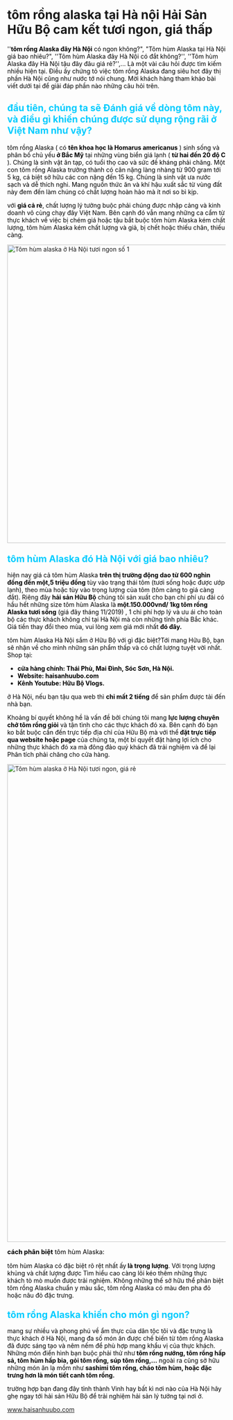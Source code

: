 <h1>tôm rồng alaska tại Hà nội Hải Sản Hữu Bộ cam kết tươi ngon, giá thấp</h1>

<p><span style="color:#000000">&#39;&#39;<strong>tôm rồng Alaska đây Hà Nội</strong> có ngon không?&quot;, &quot;Tôm hùm Alaska tại Hà Nội giá bao nhiêu?&quot;, &#39;&#39;Tôm hùm Alaska đây Hà Nội có đắt không?&#39;&#39;, &#39;&#39;Tôm hùm Alaska đây Hà Nội tậu đây đâu giá rẻ?&#39;&#39;,... Là một vài câu hỏi được tìm kiếm nhiều hiện tại. Điều ấy chứng tỏ việc tôm rồng Alaska đang siêu hot đây thị phần Hà Nội cũng như nước tớ nói chung. Mời khách hàng tham khảo bài viết dưới tại để giải đáp phần nào những câu hỏi trên.</span></p>

<h2><span style="color:#00ccff; font-size:16pt">đầu tiên, chúng ta sẽ Đánh giá về dòng tôm này, và điều gì khiến chúng được sử dụng rộng rãi ở Việt Nam như vậy?</span></h2>

<p><span style="color:#000000">tôm rồng Alaska ( có <strong>tên khoa học là Homarus americanus</strong> ) sinh sống và phân bố chủ yếu<strong> ở Bắc Mỹ</strong> tại những vùng biển giá lạnh ( <strong>từ hai đến 20 độ C</strong> ). Chúng là sinh vật ăn tạp, có tuổi thọ cao và sức đề kháng phải chăng. Một con tôm rồng Alaska trưởng thành có cân nặng làng nhàng từ 900 gram tới 5 kg, cá biệt sở hữu các con nặng đến 15 kg. Chúng là sinh vật ưa nước sạch và dễ thích nghi. Mang nguồn thức ăn và khí hậu xuất sắc từ vùng đất này đem đến làm chúng có chất lượng hoàn hảo mà ít nơi so bì kịp.</span></p>

<p><span style="color:#000000">với <strong>giá cả rẻ</strong>, chất lượng lý tưởng buộc phải chúng được nhập cảng và kinh doanh vô cùng chạy đây Việt Nam. Bên cạnh đó vẫn mang những ca cẩm từ thực khách về việc bị chém giá hoặc tậu bắt buộc tôm hùm Alaska kém chất lượng, tôm hùm Alaska kém chất lượng và giả, bị chết hoặc thiếu chân, thiếu càng.</span></p>

<a href="https://haisanhuubo.com/tom-hum-alaska-o-ha-noi/"><img alt="Tôm hùm alaska ở Hà Nội tươi ngon số 1" class="size-full wp-image-3024" src="https://haisanhuubo.com/wp-content/uploads/2019/11/tom-hum-alaska-nam-dinh-ngon.jpg" style="height:687px; width:1024px" /></a>

<h3><span style="color:#00ccff; font-size:16pt">tôm hùm Alaska đó Hà Nội với giá bao nhiêu?</span></h3>

<p><span style="color:#000000">hiện nay giá cả tôm hùm Alaska <strong>trên thị trường động dao từ 600 nghìn đồng đến một,5 triệu đồng</strong> tùy vào trạng thái tôm (tươi sống hoặc được ướp lạnh), theo mùa hoặc tùy vào trọng lượng của tôm (tôm càng to giá càng đắt). Riêng đây <strong>hải sản Hữu Bộ</strong> chúng tôi sản xuất cho bạn chi phí ưu đãi có hầu hết những size tôm hùm Alaska là<strong> một.150.000vnđ/ 1kg tôm rồng Alaska tươi sống</strong> (giá đây tháng 11/2019) , 1 chi phí hợp lý và ưu ái cho toàn bộ các thực khách không chỉ tại Hà Nội mà còn những tỉnh phía Bắc khác. Giá tiền thay đổi theo mùa, vui lòng xem giá mới nhất <strong>đó đây.</strong></span></p>

<p><span style="color:#000000">tôm hùm Alaska Hà Nội sắm ở Hữu Bộ với gì đặc biệt?Tới mang Hữu Bộ, bạn sẽ nhận về cho mình những sản phẩm thấp và có chất lượng tuyệt vời nhất. Shop tại: </span></p>

<ul>
	<li><span style="color:#000000"><strong>cửa hàng chính: Thái Phù, Mai Đình, Sóc Sơn, Hà Nội.</strong></span></li>
	<li><span style="color:#000000"><strong>Website: haisanhuubo.com</strong></span></li>
	<li><span style="color:#000000"><strong>Kênh Youtube: Hữu Bộ Vlogs.</strong></span></li>
</ul>

<p><span style="color:#000000">ở Hà Nội, nếu bạn tậu qua web thì <strong>chỉ mất 2 tiếng</strong> để sản phẩm được tải đến nhà bạn.</span></p>

<p><span style="color:#000000">Khoảng bí quyết không hề là vấn đề bởi chúng tôi mang <strong>lực lượng chuyên chở tôm rồng giỏi</strong> và tận tình cho các thực khách đó xa. Bên cạnh đó bạn ko bắt buộc cần đến trực tiếp địa chỉ của Hữu Bộ mà với thể<strong> đặt trực tiếp qua website hoặc page</strong> của chúng ta, một bí quyết đặt hàng lợi ích cho những thực khách đó xa mà đông đảo quý khách đã trải nghiệm và để lại Phân tích phải chăng cho cửa hàng.</span></p>

<p><img alt="Tôm hùm alaska ở Hà Nội tươi ngon, giá rẻ" class="size-full wp-image-3025" src="https://haisanhuubo.com/wp-content/uploads/2019/11/tom-hum-alaska-nghe-an-nuong.jpg" style="height:1100px; width:900px" /></p>

<p><span style="color:#000000; font-size:11pt"><strong>cách phân biệt</strong> tôm hùm Alaska:</span></p>

<p><span style="color:#000000">tôm hùm Alaska có đặc biệt rõ rệt nhất ấy<strong> là trọng lượng</strong>. Với trọng lượng khủng và chất lượng được Tìm hiểu cao càng lôi kéo thêm những thực khách tò mò muốn được trải nghiệm. Không những thế sở hữu thể phân biệt tôm rồng Alaska chuẩn y màu sắc, tôm rồng Alaska có màu đen pha đỏ hoặc nâu đỏ đặc trưng.</span></p>

<h3><span style="color:#00ccff; font-size:16pt">tôm rồng Alaska khiến cho món gì ngon?</span></h3>

<p><span style="color:#000000">mang sự nhiều và phong phú về ẩm thực của dân tộc tôi và đặc trưng là thực khách ở Hà Nội, mang đa số món ăn được chế biến từ tôm rồng Alaska đã được sáng tạo và nêm nếm để phù hợp mang khẩu vị của thực khách. Những món điển hình bạn buộc phải thử như<strong> tôm rồng nướng, tôm rồng hấp sả, tôm hùm hấp bia, gỏi tôm rồng, súp tôm rồng,...</strong> ngoài ra cũng sở hữu những món ăn lạ mồm như <strong>sashimi tôm rồng, cháo tôm hùm, hoặc đặc trưng hơn là món tiết canh tôm rồng.</strong></span></p>

<p><span style="color:#000000">trường hợp bạn đang đây tỉnh thành Vinh hay bất kì nơi nào của Hà Nội hãy ghẹ ngay tới hải sản Hữu Bộ để trải nghiệm hải sản lý tưởng tại nơi ở.</span></p> <a href="https://haisanhuubo.com/">www.haisanhuubo.com</a>
